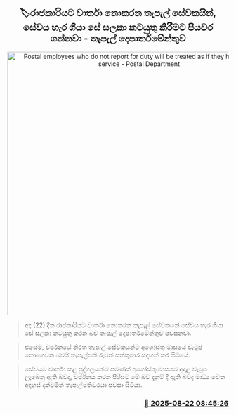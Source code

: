<p align='center'><b><h2 align='center' title='Postal employees who do not report for duty will be treated as if they have left the service - Postal Department'>🏷රාජකාරියට වාර්තා නොකරන තැපැල් සේවකයින්, සේවය හැර ගියා සේ සලකා කටයුතු කිරීමට පියවර ගන්නවා - තැපැල් දෙපාර්තමේන්තුව</h2></b></p>
<p align='center'><img src='https://helakuru.sgp1.cdn.digitaloceanspaces.com/esana/images/lib/postal-colombo.jpg' width='600' alt='Postal employees who do not report for duty will be treated as if they have left the service - Postal Department'></p>

> අද (22) දින රාජකාරියට වාර්තා නොකරන තැපැල් සේවකයන් සේවය හැර ගියා සේ සලකා කටයුතු කරන බව තැපැල් දෙපාර්තමේන්තුව පවසනවා.

> එසේම, වර්ජනයේ නිරත තැපැල් සේවකයන්ට අගෝස්තු මාසයේ වැටුප් නොගෙවන බවයි තැපැල්පති රුවන් සත්කුමාර සඳහන් කර සිටියේ.

> සේවයට වාර්තා කළ පුද්ගලයන්ට පමණක් අගෝස්තු මාසයට අදාළ වැටුප ලැබෙනු ඇති බවද, වර්ජනය කරන පිරිසට මේ බව දැනුම් දී ඇති බවද මාධ්‍ය වෙත අදහස් දක්වමින් තැපැල්පතිවරයා පවසා සිටියා.



<h3 align='right'><a href='https://www.helakuru.lk/esana/p/112924/'>📅 2025-08-22 08:45:26</a></h3>
